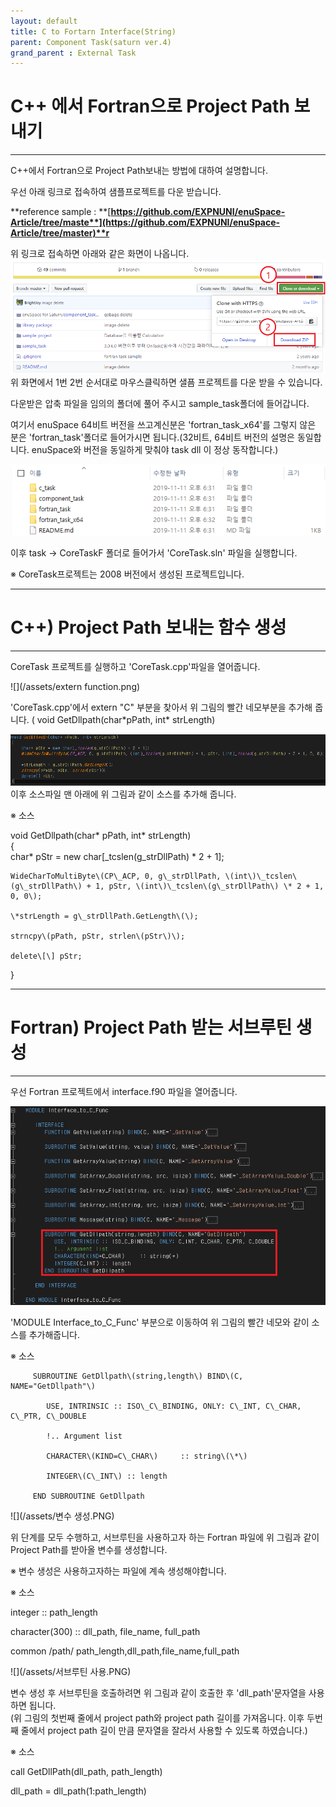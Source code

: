 ```yaml
---
layout: default
title: C to Fortarn Interface(String)
parent: Component Task(saturn ver.4)
grand_parent : External Task
---
```


# C++ 에서 Fortran으로 Project Path 보내기

---

C++에서 Fortran으로 Project Path보내는 방법에 대하여 설명합니다.

우선 아래 링크로 접속하여 샘플프로젝트를 다운 받습니다.

**reference sample : **[**https://github.com/EXPNUNI/enuSpace-Article/tree/maste**](https://github.com/EXPNUNI/enuSpace-Article/tree/master)**r**

위 링크로 접속하면 아래와 같은 화면이 나옵니다.![](/assets/tempsnip.png)위 화면에서 1번 2번 순서대로 마우스클릭하면 샐픔 프로젝트를 다운 받을 수 있습니다.

다운받은 압축 파일을 임의의 폴더에 풀어 주시고 sample\_task폴더에 들어갑니다.

여기서 enuSpace 64비트 버전을 쓰고계신분은 'fortran\_task\_x64'를 그렇지 않은 분은 'fortran\_task'폴더로 들어가시면 됩니다.\(32비트, 64비트 버전의 설명은 동일합니다. enuSpace와 버전을 동일하게 맞춰야 task dll 이 정상 동작합니다.\)

![](/assets/fortran_task_folder.PNG)

이후 task -&gt; CoreTaskF 폴더로 들어가서 'CoreTask.sln' 파일을 실행합니다.

※ CoreTask프로젝트는 2008 버전에서 생성된 프로젝트입니다.

---

# C++\) Project Path 보내는 함수 생성

---

CoreTask 프로젝트를 실행하고 'CoreTask.cpp'파일을 열어줍니다.

![](/assets/extern function.png)

'CoreTask.cpp'에서 extern "C" 부분을 찾아서 위 그림의 빨간 네모부분을 추가해 줍니다. \( void GetDllpath\(char\*pPath, int\* strLength\)

![](/assets/getdllpath함수추가.PNG)이후 소스파일 맨 아래에 위 그림과 같이 소스를 추가해 줍니다.

※ 소스

void GetDllpath\(char\* pPath, int\* strLength\)  
{  
    char\* pStr = new char\[\_tcslen\(g\_strDllPath\) \* 2 + 1\];

```
WideCharToMultiByte\(CP\_ACP, 0, g\_strDllPath, \(int\)\_tcslen\(g\_strDllPath\) + 1, pStr, \(int\)\_tcslen\(g\_strDllPath\) \* 2 + 1, 0, 0\);

\*strLength = g\_strDllPath.GetLength\(\);

strncpy\(pPath, pStr, strlen\(pStr\)\);

delete\[\] pStr;
```

}

---

# Fortran\) Project Path 받는 서브루틴 생성

---

우선 Fortran 프로젝트에서 interface.f90 파일을 열어줍니다.

![](/assets/getdllpath서브루틴추가.PNG)

'MODULE Interface\_to\_C\_Func' 부분으로 이동하여 위 그림의 빨간 네모와 같이 소스를 추가해줍니다.

※ 소스

```
     SUBROUTINE GetDllpath\(string,length\) BIND\(C, NAME="GetDllpath"\)

        USE, INTRINSIC :: ISO\_C\_BINDING, ONLY: C\_INT, C\_CHAR, C\_PTR, C\_DOUBLE

        !.. Argument list

        CHARACTER\(KIND=C\_CHAR\)     :: string\(\*\)

        INTEGER\(C\_INT\) :: length

     END SUBROUTINE GetDllpath
```

![](/assets/변수 생성.PNG)

위 단계를 모두 수행하고, 서브루틴을 사용하고자 하는 Fortran 파일에 위 그림과 같이 Project Path를 받아올 변수를 생성합니다.

※ 변수 생성은 사용하고자하는 파일에 계속 생성해야합니다.

※ 소스

integer :: path\_length

character\(300\) :: dll\_path, file\_name, full\_path

common /path/ path\_length,dll\_path,file\_name,full\_path

![](/assets/서브루틴 사용.PNG)

변수 생성 후 서브루틴을 호출하려면 위 그림과 같이 호출한 후 'dll\_path'문자열을 사용하면 됩니다.  
\(위 그림의 첫번째 줄에서 project path와 project path 길이를 가져옵니다. 이후 두번째 줄에서 project path 길이 만큼 문자열을 잘라서 사용할 수 있도록 하였습니다.\)

※ 소스

call GetDllPath\(dll\_path, path\_length\)

dll\_path = dll\_path\(1:path\_length\)

